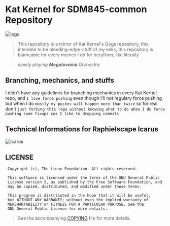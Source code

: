 # Kat Kernel for SDM845-common Repository

![logo](https://i.imgur.com/QFlujFh.png "Header.exe")

> This repository is a mirror of Kat Kernel's Gogs repository, this intended to be bleeding-edge-stuff of my keks, this repository is blameable for every memes I do for beryllium, like literally

> _slowly playing **Megalovania** Orchestra_

## Branching, mechanics, and stuffs
I didn't have any guidelines for branching mechanics in every Kat Kernel repo, and `I love force pushing` even though I'll not regulary force pushing but when I do `mostly my pushes will happen more than twice` so for real don't `just forking this repo without knowing what to do when I do force pushing some fixups coz I like to dropping commits`

## Technical Informations for Raphielscape Icarus
![icarus](https://i.imgur.com/KJj9e0d.png "IcarusBeryllium.exe")

## LICENSE
```
 Copyright (c), The Linux Foundation. All rights reserved.
 
 This software is licensed under the terms of the GNU General Public
 License version 2, as published by the Free Software Foundation, and
 may be copied, distributed, and modified under those terms.
 
 This program is distributed in the hope that it will be useful,
 but WITHOUT ANY WARRANTY; without even the implied warranty of
 MERCHANTABILITY or FITNESS FOR A PARTICULAR PURPOSE. See the
 GNU General Public License for more details.
```
> See the accompanying [COPYING](https://raw.githubusercontent.com/RaphielGang/kat_kernel_beryllium_sdm845/master/COPYING) file for more details.
